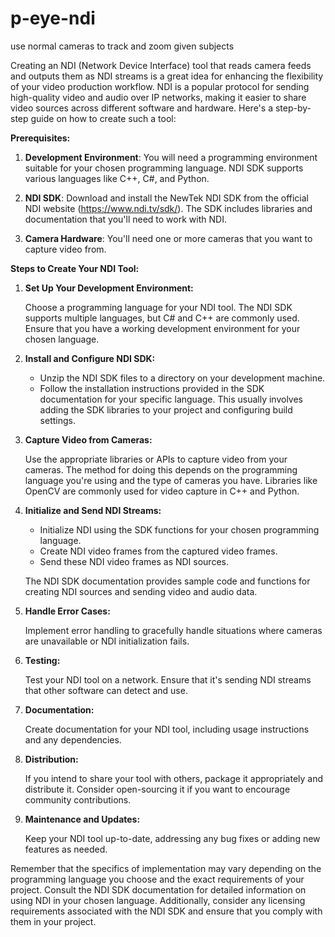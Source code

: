 # p-eye-ndi
 use normal cameras to track and zoom given subjects 
 
 Creating an NDI (Network Device Interface) tool that reads camera feeds and outputs them as NDI streams is a great idea for enhancing the flexibility of your video production workflow. NDI is a popular protocol for sending high-quality video and audio over IP networks, making it easier to share video sources across different software and hardware. Here's a step-by-step guide on how to create such a tool:

**Prerequisites:**

1. **Development Environment**: You will need a programming environment suitable for your chosen programming language. NDI SDK supports various languages like C++, C#, and Python.

2. **NDI SDK**: Download and install the NewTek NDI SDK from the official NDI website (https://www.ndi.tv/sdk/). The SDK includes libraries and documentation that you'll need to work with NDI.

3. **Camera Hardware**: You'll need one or more cameras that you want to capture video from.

**Steps to Create Your NDI Tool:**

1. **Set Up Your Development Environment:**
   
   Choose a programming language for your NDI tool. The NDI SDK supports multiple languages, but C# and C++ are commonly used. Ensure that you have a working development environment for your chosen language.

2. **Install and Configure NDI SDK:**

   - Unzip the NDI SDK files to a directory on your development machine.
   - Follow the installation instructions provided in the SDK documentation for your specific language. This usually involves adding the SDK libraries to your project and configuring build settings.

3. **Capture Video from Cameras:**

   Use the appropriate libraries or APIs to capture video from your cameras. The method for doing this depends on the programming language you're using and the type of cameras you have. Libraries like OpenCV are commonly used for video capture in C++ and Python.

4. **Initialize and Send NDI Streams:**

   - Initialize NDI using the SDK functions for your chosen programming language.
   - Create NDI video frames from the captured video frames.
   - Send these NDI video frames as NDI sources.

   The NDI SDK documentation provides sample code and functions for creating NDI sources and sending video and audio data.

5. **Handle Error Cases:**

   Implement error handling to gracefully handle situations where cameras are unavailable or NDI initialization fails.

6. **Testing:**

   Test your NDI tool on a network. Ensure that it's sending NDI streams that other software can detect and use.

7. **Documentation:**

   Create documentation for your NDI tool, including usage instructions and any dependencies.

8. **Distribution:**

   If you intend to share your tool with others, package it appropriately and distribute it. Consider open-sourcing it if you want to encourage community contributions.

9. **Maintenance and Updates:**

   Keep your NDI tool up-to-date, addressing any bug fixes or adding new features as needed.

Remember that the specifics of implementation may vary depending on the programming language you choose and the exact requirements of your project. Consult the NDI SDK documentation for detailed information on using NDI in your chosen language. Additionally, consider any licensing requirements associated with the NDI SDK and ensure that you comply with them in your project.